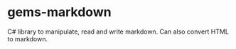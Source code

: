 gems-markdown
=============

C# library to manipulate, read and write markdown. Can also convert HTML to markdown.
